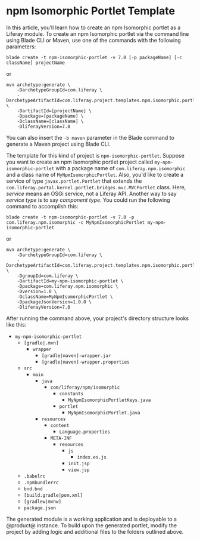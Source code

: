 # npm Isomorphic Portlet Template [](id=npm-isomorphic-portlet-template)

In this article, you'll learn how to create an npm Isomorphic portlet as a Liferay
module. To create an npm Isomorphic portlet via the command line using Blade CLI or
Maven, use one of the commands with the following parameters:

    blade create -t npm-isomorphic-portlet -v 7.0 [-p packageName] [-c className] projectName

or

    mvn archetype:generate \
        -DarchetypeGroupId=com.liferay \
        -DarchetypeArtifactId=com.liferay.project.templates.npm.isomorphic.portlet \
        -DartifactId=[projectName] \
        -Dpackage=[packageName] \
        -DclassName=[className] \
        -DliferayVersion=7.0

You can also insert the `-b maven` parameter in the Blade command to generate a
Maven project using Blade CLI.

The template for this kind of project is `npm-isomorphic-portlet`. Suppose you want
to create an npm Isomorphic portlet project called `my-npm-isomorphic-portlet` with a
package name of `com.liferay.npm.isomorphic` and a class name of
`MyNpmIsomorphicPortlet`. Also, you'd like to create a service of type
`javax.portlet.Portlet` that extends the
`com.liferay.portal.kernel.portlet.bridges.mvc.MVCPortlet` class. Here,
*service* means an OSGi service, not a Liferay API. Another way to say *service
type* is to say *component type*. You could run the following command to
accomplish this:

    blade create -t npm-isomorphic-portlet -v 7.0 -p com.liferay.npm.isomorphic -c MyNpmIsomorphicPortlet my-npm-isomorphic-portlet

or

    mvn archetype:generate \
        -DarchetypeGroupId=com.liferay \
        -DarchetypeArtifactId=com.liferay.project.templates.npm.isomorphic.portlet \
        -DgroupId=com.liferay \
        -DartifactId=my-npm-isomorphic-portlet \
        -Dpackage=com.liferay.npm.isomorphic \
        -Dversion=1.0 \
        -DclassName=MyNpmIsomorphicPortlet \
        -DpackageJsonVersion=1.0.0 \
        -DliferayVersion=7.0

After running the command above, your project's directory structure looks like
this:

- `my-npm-isomorphic-portlet`
    - `[gradle|.mvn]`
        - `wrapper`
            - `[gradle|maven]-wrapper.jar`
            - `[gradle|maven]-wrapper.properties`
    - `src`
        - `main`
            - `java`
                - `com/liferay/npm/isomorphic`
                    - `constants`
                        - `MyNpmIsomorphicPortletKeys.java`
                    - `portlet`
                        - `MyNpmIsomorphicPortlet.java`
            - `resources`
                - `content`
                    - `Language.properties`
                - `META-INF`
                    - `resources`
                        - `js`
                            - `index.es.js`
                        - `init.jsp`
                        - `view.jsp`
    - `.babelrc`
    - `.npmbundlerrc`
    - `bnd.bnd`
    - `[build.gradle|pom.xml]`
    - `[gradlew|mvnw]`
    - `package.json`

The generated module is a working application and is deployable to a @product@
instance. To build upon the generated portlet, modify the project by adding
logic and additional files to the folders outlined above.
